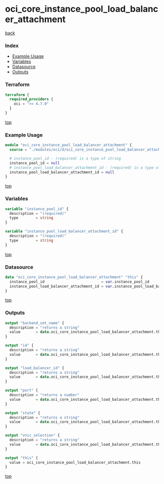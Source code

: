 # oci_core_instance_pool_load_balancer_attachment

[back](../oci.md)

### Index

- [Example Usage](#example-usage)
- [Variables](#variables)
- [Datasource](#datasource)
- [Outputs](#outputs)

### Terraform

```terraform
terraform {
  required_providers {
    oci = ">= 4.7.0"
  }
}
```

[top](#index)

### Example Usage

```terraform
module "oci_core_instance_pool_load_balancer_attachment" {
  source = "./modules/oci/d/oci_core_instance_pool_load_balancer_attachment"

  # instance_pool_id - (required) is a type of string
  instance_pool_id = null
  # instance_pool_load_balancer_attachment_id - (required) is a type of string
  instance_pool_load_balancer_attachment_id = null
}
```

[top](#index)

### Variables

```terraform
variable "instance_pool_id" {
  description = "(required)"
  type        = string
}

variable "instance_pool_load_balancer_attachment_id" {
  description = "(required)"
  type        = string
}
```

[top](#index)

### Datasource

```terraform
data "oci_core_instance_pool_load_balancer_attachment" "this" {
  instance_pool_id                          = var.instance_pool_id
  instance_pool_load_balancer_attachment_id = var.instance_pool_load_balancer_attachment_id
}
```

[top](#index)

### Outputs

```terraform
output "backend_set_name" {
  description = "returns a string"
  value       = data.oci_core_instance_pool_load_balancer_attachment.this.backend_set_name
}

output "id" {
  description = "returns a string"
  value       = data.oci_core_instance_pool_load_balancer_attachment.this.id
}

output "load_balancer_id" {
  description = "returns a string"
  value       = data.oci_core_instance_pool_load_balancer_attachment.this.load_balancer_id
}

output "port" {
  description = "returns a number"
  value       = data.oci_core_instance_pool_load_balancer_attachment.this.port
}

output "state" {
  description = "returns a string"
  value       = data.oci_core_instance_pool_load_balancer_attachment.this.state
}

output "vnic_selection" {
  description = "returns a string"
  value       = data.oci_core_instance_pool_load_balancer_attachment.this.vnic_selection
}

output "this" {
  value = oci_core_instance_pool_load_balancer_attachment.this
}
```

[top](#index)